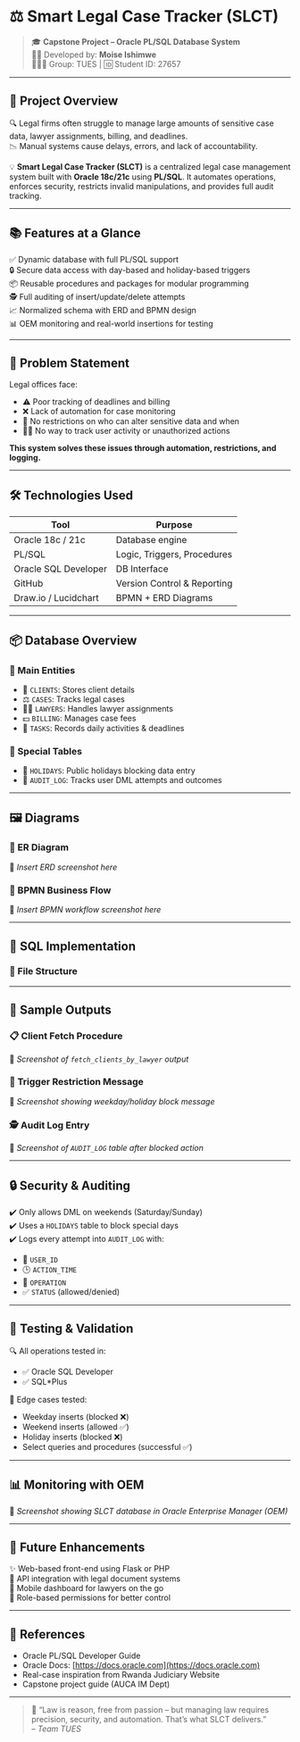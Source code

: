 # ⚖️ Smart Legal Case Tracker (SLCT)

> 🎓 **Capstone Project – Oracle PL/SQL Database System**  
> 🧑‍💻 Developed by: **Moise Ishimwe**  
> 🧑‍🤝‍🧑 Group: TUES | 🆔 Student ID: 27657

---

## 📌 Project Overview

🔍 Legal firms often struggle to manage large amounts of sensitive case data, lawyer assignments, billing, and deadlines.  
📉 Manual systems cause delays, errors, and lack of accountability.  

💡 **Smart Legal Case Tracker (SLCT)** is a centralized legal case management system built with **Oracle 18c/21c** using **PL/SQL**. It automates operations, enforces security, restricts invalid manipulations, and provides full audit tracking.

---

## 📚 Features at a Glance

✅ Dynamic database with full PL/SQL support  
🔒 Secure data access with day-based and holiday-based triggers  
📦 Reusable procedures and packages for modular programming  
🕵️ Full auditing of insert/update/delete attempts  
📈 Normalized schema with ERD and BPMN design  
📊 OEM monitoring and real-world insertions for testing

---

## 🧩 Problem Statement

Legal offices face:

- ⚠️ Poor tracking of deadlines and billing
- ❌ Lack of automation for case monitoring
- 🔐 No restrictions on who can alter sensitive data and when
- 🕵️‍♂️ No way to track user activity or unauthorized actions

**This system solves these issues through automation, restrictions, and logging.**

---

## 🛠️ Technologies Used

| Tool                  | Purpose                           |
|-----------------------|-----------------------------------|
| Oracle 18c / 21c      | Database engine                   |
| PL/SQL                | Logic, Triggers, Procedures       |
| Oracle SQL Developer  | DB Interface                      |
| GitHub                | Version Control & Reporting       |
| Draw.io / Lucidchart  | BPMN + ERD Diagrams               |

---

## 📦 Database Overview

### 🧱 Main Entities

- 👤 `CLIENTS`: Stores client details  
- ⚖️ `CASES`: Tracks legal cases  
- 🧑‍💼 `LAWYERS`: Handles lawyer assignments  
- 💵 `BILLING`: Manages case fees  
- 📅 `TASKS`: Records daily activities & deadlines

### 🔐 Special Tables

- 📆 `HOLIDAYS`: Public holidays blocking data entry  
- 🪪 `AUDIT_LOG`: Tracks user DML attempts and outcomes  

---

## 🖼️ Diagrams

### 🧠 ER Diagram  
📸 *Insert ERD screenshot here*

### 🔄 BPMN Business Flow  
📸 *Insert BPMN workflow screenshot here*

---

## 🔧 SQL Implementation

### 📁 File Structure


---

## 🚀 Sample Outputs

### 📋 Client Fetch Procedure  
📸 *Screenshot of `fetch_clients_by_lawyer` output*

### 🧱 Trigger Restriction Message  
📸 *Screenshot showing weekday/holiday block message*

### 🕵️ Audit Log Entry  
📸 *Screenshot of `AUDIT_LOG` table after blocked action*

---

## 🔒 Security & Auditing

✔️ Only allows DML on weekends (Saturday/Sunday)  
✔️ Uses a `HOLIDAYS` table to block special days  
✔️ Logs every attempt into `AUDIT_LOG` with:
- 👤 `USER_ID`
- 🕒 `ACTION_TIME`
- 📄 `OPERATION`
- ✅ `STATUS` (allowed/denied)

---

## 🧪 Testing & Validation

🔍 All operations tested in:

- ✅ Oracle SQL Developer  
- ✅ SQL*Plus  

🎯 Edge cases tested:
- Weekday inserts (blocked ❌)  
- Weekend inserts (allowed ✅)  
- Holiday inserts (blocked ❌)  
- Select queries and procedures (successful ✅)  

---

## 📊 Monitoring with OEM

📸 *Screenshot showing SLCT database in Oracle Enterprise Manager (OEM)*

---

## 🔁 Future Enhancements

✨ Web-based front-end using Flask or PHP  
🔗 API integration with legal document systems  
📱 Mobile dashboard for lawyers on the go  
🔏 Role-based permissions for better control

---

## 📑 References

- Oracle PL/SQL Developer Guide  
- Oracle Docs: [https://docs.oracle.com](https://docs.oracle.com)  
- Real-case inspiration from Rwanda Judiciary Website  
- Capstone project guide (AUCA IM Dept)

---

> 🧠 “Law is reason, free from passion – but managing law requires precision, security, and automation. That’s what SLCT delivers.”  
> – *Team TUES*

